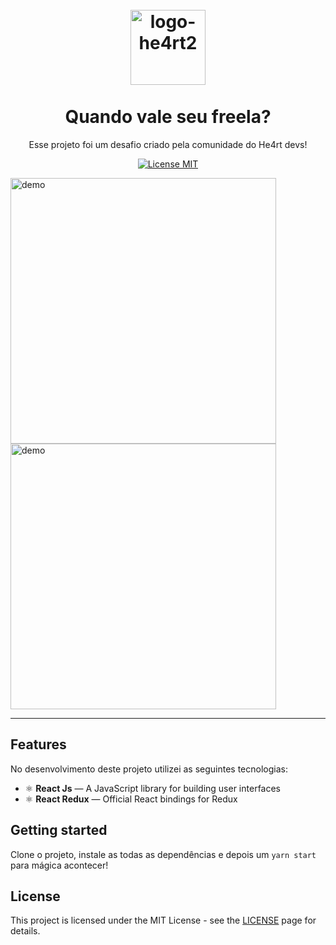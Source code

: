 
<h1 align="center">
<br>
  <img src="http://heartdevs.com/dist/images/logo-he4rt2.png" alt="logo-he4rt2" width="120">
<br>
<br>
Quando vale seu freela?
</h1>

<p align="center">Esse projeto foi um desafio criado pela comunidade do He4rt devs!</p>

<p align="center">
  <a href="https://opensource.org/licenses/MIT">
    <img src="https://img.shields.io/badge/License-MIT-blue.svg" alt="License MIT">
  </a>
</p>

[//]: # (Add your gifs/images here:)
<div>
  <img src="https://i.imgur.com/EWZci5C.png" alt="demo" height="425">
  <img src="https://i.imgur.com/BinvljK.png" alt="demo" height="425">
</div>

<hr />

## Features
[//]: # (Add the features of your project here:)
No desenvolvimento deste projeto utilizei as seguintes tecnologias:

- ⚛️ **React Js** — A JavaScript library for building user interfaces
- ⚛️ **React Redux** — Official React bindings for Redux

## Getting started

Clone o projeto, instale as todas as dependências e depois um `yarn start` para mágica acontecer! 


## License

This project is licensed under the MIT License - see the [LICENSE](https://opensource.org/licenses/MIT) page for details.
